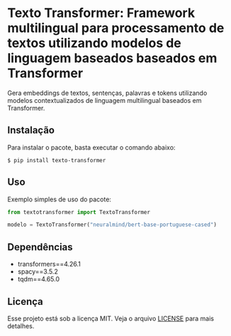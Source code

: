 # Texto Transformer: Framework multilingual para processamento de textos utilizando modelos de linguagem baseados baseados em Transformer

Gera embeddings de textos, sentenças, palavras e tokens utilizando modelos contextualizados de linguagem multilingual baseados em Transformer.

## Instalação

Para instalar o pacote, basta executar o comando abaixo:

<pre><code>$ pip install texto-transformer</code></pre>

## Uso

Exemplo simples de uso do pacote:

````python
from textotransformer import TextoTransformer

modelo = TextoTransformer("neuralmind/bert-base-portuguese-cased")
````

## Dependências
- transformers==4.26.1
- spacy==3.5.2
- tqdm==4.65.0

## Licença

Esse projeto está sob a licença MIT. Veja o arquivo [LICENSE](LICENSE) para mais detalhes.